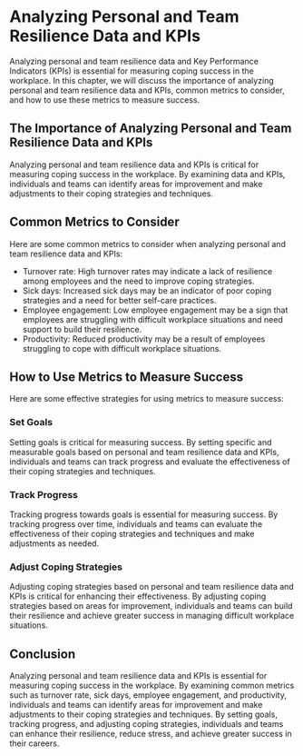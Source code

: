 Analyzing Personal and Team Resilience Data and KPIs
=========================================================================================

Analyzing personal and team resilience data and Key Performance Indicators (KPIs) is essential for measuring coping success in the workplace. In this chapter, we will discuss the importance of analyzing personal and team resilience data and KPIs, common metrics to consider, and how to use these metrics to measure success.

The Importance of Analyzing Personal and Team Resilience Data and KPIs
----------------------------------------------------------------------

Analyzing personal and team resilience data and KPIs is critical for measuring coping success in the workplace. By examining data and KPIs, individuals and teams can identify areas for improvement and make adjustments to their coping strategies and techniques.

Common Metrics to Consider
--------------------------

Here are some common metrics to consider when analyzing personal and team resilience data and KPIs:

* Turnover rate: High turnover rates may indicate a lack of resilience among employees and the need to improve coping strategies.
* Sick days: Increased sick days may be an indicator of poor coping strategies and a need for better self-care practices.
* Employee engagement: Low employee engagement may be a sign that employees are struggling with difficult workplace situations and need support to build their resilience.
* Productivity: Reduced productivity may be a result of employees struggling to cope with difficult workplace situations.

How to Use Metrics to Measure Success
-------------------------------------

Here are some effective strategies for using metrics to measure success:

### Set Goals

Setting goals is critical for measuring success. By setting specific and measurable goals based on personal and team resilience data and KPIs, individuals and teams can track progress and evaluate the effectiveness of their coping strategies and techniques.

### Track Progress

Tracking progress towards goals is essential for measuring success. By tracking progress over time, individuals and teams can evaluate the effectiveness of their coping strategies and techniques and make adjustments as needed.

### Adjust Coping Strategies

Adjusting coping strategies based on personal and team resilience data and KPIs is critical for enhancing their effectiveness. By adjusting coping strategies based on areas for improvement, individuals and teams can build their resilience and achieve greater success in managing difficult workplace situations.

Conclusion
----------

Analyzing personal and team resilience data and KPIs is essential for measuring coping success in the workplace. By examining common metrics such as turnover rate, sick days, employee engagement, and productivity, individuals and teams can identify areas for improvement and make adjustments to their coping strategies and techniques. By setting goals, tracking progress, and adjusting coping strategies, individuals and teams can enhance their resilience, reduce stress, and achieve greater success in their careers.
